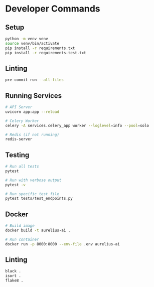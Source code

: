 # Developer Commands

## Setup
```bash
python -m venv venv
source venv/bin/activate
pip install -r requirements.txt
pip install -r requirements-test.txt
```

## Linting
```bash
pre-commit run --all-files
```

## Running Services
```bash
# API Server
uvicorn app:app --reload

# Celery Worker  
celery -A services.celery_app worker --loglevel=info --pool=solo

# Redis (if not running)
redis-server
```

## Testing
```bash
# Run all tests
pytest

# Run with verbose output
pytest -v

# Run specific test file
pytest tests/test_endpoints.py
```

## Docker
```bash
# Build image
docker build -t aurelius-ai .

# Run container
docker run -p 8000:8000 --env-file .env aurelius-ai
```

## Linting
```bash
black .
isort .
flake8 .
```